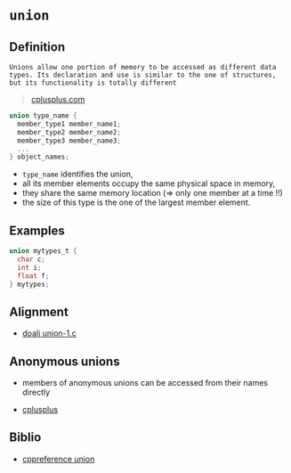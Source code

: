 # `union`

## Definition

```
Unions allow one portion of memory to be accessed as different data types. Its declaration and use is similar to the one of structures, but its functionality is totally different
```

> [cplusplus.com](http://www.cplusplus.com/doc/tutorial/other_data_types/)

```c
union type_name {
  member_type1 member_name1;
  member_type2 member_name2;
  member_type3 member_name3;
  ...
} object_names;
```

- `type_name` identifies the union,
- all its member elements occupy the same physical space in memory,
- they share the same memory location (=> only one member at a time !!)
- the size of this type is the one of the largest member element.

## Examples

```c
union mytypes_t {
  char c;
  int i;
  float f;
} mytypes;
```

## Alignment

- [doali union-1.c](https://github.com/doali/coding/blob/master/c/coding/var/union/union-1.c)

## Anonymous unions

- members of anonymous unions can be accessed from their names directly

- [cplusplus](http://www.cplusplus.com/doc/tutorial/other_data_types/)

## Biblio

- [cppreference union](https://en.cppreference.com/w/c/language/union)
